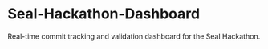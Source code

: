 # Seal-Hackathon-Dashboard
Real-time commit tracking and validation dashboard for the Seal Hackathon.
